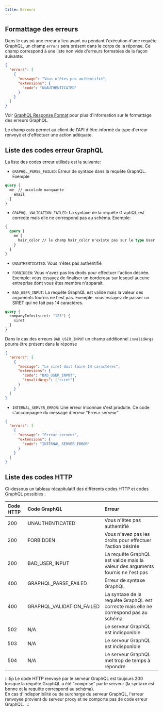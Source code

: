 ```yaml
---
title: Erreurs
---
```


## Formattage des erreurs

Dans le cas où une erreur a lieu avant ou pendant l'exécution d'une requête GraphQL, un champ `errors` sera présent dans le corps de la réponse. Ce champ correspond à une liste non vide d'erreurs formatées de la façon suivante:

```json
{
  "errors": [
    {
      "message": "Vous n'êtes pas authentifié",
      "extensions": {
        "code": "UNAUTHENTICATED"
      }
    }
  ]
}
```

Voir [GraphQL Response Format](https://spec.graphql.org/June2018/#sec-Response-Format) pour plus d'information sur le formattage des erreurs GraphQL.

Le champ `code` permet au client de l'API d'être informé du type d'erreur renvoyé et d'effectuer une action adéquate.

## Liste des codes erreur GraphQL

La liste des codes erreur utilisés est la suivante:

- `GRAPHQL_PARSE_FAILED`: Erreur de syntaxe dans la requête GraphQL. Exemple

```graphql
query {
  me  // accolade manquante
    email
  }
}
```

- `GRAPHQL_VALIDATION_FAILED`: La syntaxe de la requête GraphQL est correcte mais elle ne correspond pas au schéma. Exemple:

```graphql
{
  query {
    me {
      hair_color // le champ hair_color n'existe pas sur le type User
    }
  }
}
```

- `UNAUTHENTICATED`: Vous n'êtes pas authentifié
- `FORBIDDEN`: Vous n'avez pas les droits pour effectuer l'action désirée. Exemple: vous essayez de finaliser un bordereau sur lesquel aucune entreprise dont vous êtes membre n'apparait.

- `BAD_USER_INPUT`: La requête GraphQL est valide mais la valeur des arguments fournis ne l'est pas. Exemple: vous essayez de passer un SIRET qui ne fait pas 14 caractères.

```graphql
query {
  companyInfos(siret: "123") {
    siret
  }
}
```

Dans le cas des erreurs `BAD_USER_INPUT` un champ additionnel `invalidArgs` pourra être présent dans la réponse

```json
{
  "errors": [
    {
      "message": "Le siret doit faire 14 caractères",
      "extensions": {
        "code": "BAD_USER_INPUT",
        "invalidArgs": ["siret"]
      }
    }
  ]
}
```

- `INTERNAL_SERVER_ERROR`: Une erreur inconnue s'est produite. Ce code s'accompagne du message d'erreur "Erreur serveur"

```json
{
  "errors": [
    {
      "message": "Erreur serveur",
      "extensions": {
        "code": "INTERNAL_SERVER_ERROR"
      }
    }
  ]
}
```

## Liste des codes HTTP

Ci-dessous un tableau récapitulatif des différents codes HTTP et codes GraphQL possibles :

| Code HTTP | Code GraphQL              | Erreur                                                                              |
| :-------- | :------------------------ | :---------------------------------------------------------------------------------- |
| 200       | UNAUTHENTICATED           | Vous n'êtes pas authentifié                                                         |
| 200       | FORBIDDEN                 | Vous n'avez pas les droits pour effectuer l'action désirée                          |
| 200       | BAD_USER_INPUT            | La requête GraphQL est valide mais la valeur des arguments fournis ne l'est pas     |
| 400       | GRAPHQL_PARSE_FAILED      | Erreur de syntaxe GraphQL                                                           |
| 400       | GRAPHQL_VALIDATION_FAILED | La syntaxe de la requête GraphQL est correcte mais elle ne correspond pas au schéma |
| 502       | N/A                       | Le serveur GraphQL est indisponible                                                 |
| 503       | N/A                       | Le serveur GraphQL est indisponible                                                 |
| 504       | N/A                       | Le serveur GraphQL met trop de temps à répondre                                     |

:::tip
Le code HTTP renvoyé par le serveur GraphQL est toujours 200 lorsque la requête GraphQL a été "comprise" par le serveur (la syntaxe est bonne et la requête correspond au schéma). <br/>
En cas d'indisponibilité ou de surcharge du serveur GraphQL, l'erreur renvoyée provient du serveur proxy et ne comporte pas de code erreur GraphQL.
:::
